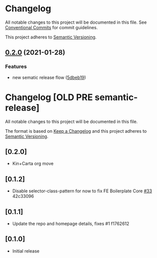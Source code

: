 # Changelog

All notable changes to this project will be documented in this file. See
[Conventional Commits](https://conventionalcommits.org) for commit guidelines.

This project adheres to [Semantic Versioning](http://semver.org/spec/v2.0.0.html).

## [0.2.0](https://github.com/Kin-Carta-Connect/stylelint-config/compare/v0.1.2...v0.2.0) (2021-01-28)


### Features

* new sematic release flow ([5dbeb19](https://github.com/Kin-Carta-Connect/stylelint-config/commit/5dbeb1908c0a5222ad3af348a03ea6c9c220cf45))

# Changelog [OLD PRE semantic-release]

All notable changes to this project will be documented in this file.

The format is based on [Keep a Changelog](http://keepachangelog.com/en/1.0.0/)
and this project adheres to [Semantic Versioning](http://semver.org/spec/v2.0.0.html).

## [0.2.0]

- Kin+Carta org move

## [0.1.2]

* Disable selector-class-pattern for now to fix FE Boilerplate Core [#33](https://gitlab.com/amazerealise-fe-group/fe-boilerplate/issues/33) 42c33096

## [0.1.1]

* Update the repo and homepage details, fixes #1 f1762612

## [0.1.0]

- Initial release
